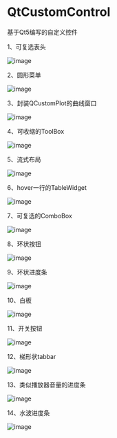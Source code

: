 # QtCustomControl

基于Qt5编写的自定义控件

1、可复选表头

![image](https://github.com/yankx959/QtCustomControl/blob/main/images/checkableheader.jpg)

2、圆形菜单

![image](https://github.com/yankx959/QtCustomControl/blob/main/images/circlemenu.jpg)

3、封装QCustomPlot的曲线窗口

![image](https://github.com/yankx959/QtCustomControl/blob/main/images/curvewidget.jpg)

4、可收缩的ToolBox

![image](https://github.com/yankx959/QtCustomControl/blob/main/images/customtoolbox.jpg)

5、流式布局

![image](https://github.com/yankx959/QtCustomControl/blob/main/images/flowlayout.jpg)


6、hover一行的TableWidget

![image](https://github.com/yankx959/QtCustomControl/blob/main/images/hoverrowtablewidget.jpg)


7、可复选的ComboBox

![image](https://github.com/yankx959/QtCustomControl/blob/main/images/multicheckcombobox.jpg)


8、环状按钮

![image](https://github.com/yankx959/QtCustomControl/blob/main/images/roundbutton.jpg)


9、环状进度条

![image](https://github.com/yankx959/QtCustomControl/blob/main/images/roundprogressbar.jpg)


10、白板

![image](https://github.com/yankx959/QtCustomControl/blob/main/images/simplewhiteboard.jpg)


11、开关按钮

![image](https://github.com/yankx959/QtCustomControl/blob/main/images/switchbutton.jpg)


12、梯形状tabbar

![image](https://github.com/yankx959/QtCustomControl/blob/main/images/trapetabbar.jpg)


13、类似播放器音量的进度条

![image](https://github.com/yankx959/QtCustomControl/blob/main/images/volprogressbar.jpg)


14、水波进度条

![image](https://github.com/yankx959/QtCustomControl/blob/main/images/waveprogressbar.jpg)
